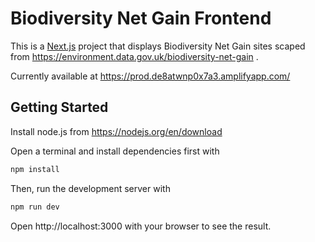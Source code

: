 # Biodiversity Net Gain Frontend

This is a [Next.js](https://nextjs.org/) project that displays Biodiversity Net Gain sites scaped from https://environment.data.gov.uk/biodiversity-net-gain .

Currently available at https://prod.de8atwnp0x7a3.amplifyapp.com/

## Getting Started

Install node.js from https://nodejs.org/en/download

Open a terminal and install dependencies first with 
```bash
npm install
```

Then, run the development server with

```bash
npm run dev
```

Open http://localhost:3000 with your browser to see the result.
